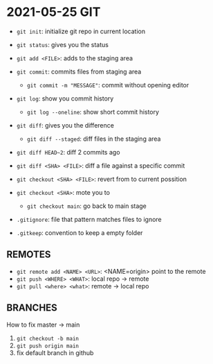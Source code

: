 # 2021-05-25 GIT

- `git init`: initialize git repo in current location
- `git status`: gives you the status
- `git add <FILE>`: adds <FILE> to the staging area
- `git commit`: commits files from staging area
    - `git commit -m "MESSAGE"`: commit without opening editor
- `git log`: show you commit history
    - `git log --oneline`: show short commit history

- `git diff`: gives you the difference
    - `git diff --staged`: diff files in the staging area

- `git diff HEAD~2`: diff 2 commits ago
- `git diff <SHA> <FILE>`: diff a file against a specific commit

- `git checkout <SHA> <FILE>`: revert <FILE> from <SHA> to current possition
- `git checkout <SHA>`: mote you to <SHA>
    - `git checkout main`: go back to main stage
- `.gitignore`: file that pattern matches files to ignore
- `.gitkeep`: convention to keep a empty folder

## REMOTES

- `git remote add <NAME> <URL>`: <NAME=origin> point to the remote
- `git push <WHERE> <WHAT>`: local repo -> remote
- `git pull <where> <what>`: remote -> local repo

## BRANCHES
    
How to fix master -> main

1. `git checkout -b main`
2. `git push origin main`
3. fix default branch in github
